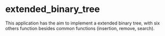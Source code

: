 # extended_binary_tree
This application has the aim to implement a extended binary tree, with six others function besides common functions (insertion, remove, search).
